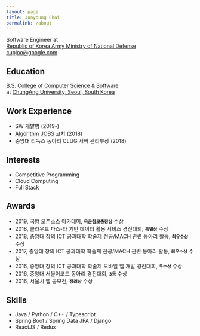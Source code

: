 ```yaml
---
layout: page
title: Junyoung Choi
permalink: /about
---
```


Software Engineer at
<br>
[Republic of Korea Army Ministry of National Defense](https://army.mil.kr/)
<br>
cupjoo@google.com

## Education

B.S. [College of Computer Science & Software](https://cse.cau.ac.kr)
<br>
at [ChungAng University, Seoul, South Korea](https://www.cau.ac.kr)

## Work Experience

- SW 개발병 (2019-)
- [Algorithm JOBS](https://algorithmjobs.io/) 코치 (2018)
- 중앙대 리눅스 동아리 CLUG 서버 관리부장 (2018)

## Interests

- Competitive Programming
- Cloud Computing
- Full Stack

## Awards

- 2019, 국방 오픈소스 아카데미, **`육군참모총장상`** 수상
- 2018, 클라우드 파스-타 기반 데이터 활용 서비스 경진대회, **`특별상`** 수상
- 2018, 중앙대 창의 ICT 공과대학 학술제 전공/MACH 관련 동아리 활동, **`최우수상`** 수상
- 2017, 중앙대 창의 ICT 공과대학 학술제 전공/MACH 관련 동아리 활동, **`최우수상`** 수상
- 2016, 중앙대 창의 ICT 공과대학 학술제 모바일 앱 개발 경진대회, **`우수상`** 수상
- 2016, 중앙대 서울어코드 동아리 경진대회, **`3등`** 수상
- 2016, 서울시 앱 공모전, **`장려상`** 수상

## Skills

- Java / Python / C++ / Typescript
- Spring Boot / Spring Data JPA / Django
- ReactJS / Redux
